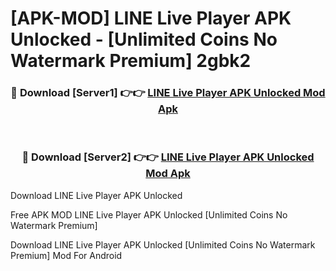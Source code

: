# [APK-MOD] LINE Live Player APK Unlocked - [Unlimited Coins No Watermark Premium] 2gbk2



<div align="center">
<h3>🔴 Download [Server1] 👉👉 <a href="https://momento.my/?title=LINE_Live_Player_APK_Unlocked">LINE Live Player APK Unlocked Mod Apk</a></h3><br>

<h3>🔴 Download [Server2] 👉👉 <a href="https://momento.my/?title=LINE_Live_Player_APK_Unlocked">LINE Live Player APK Unlocked Mod Apk</a></h3>
</div>



Download LINE Live Player APK Unlocked 

Free APK MOD LINE Live Player APK Unlocked [Unlimited Coins No Watermark Premium]

Download LINE Live Player APK Unlocked [Unlimited Coins No Watermark Premium] Mod For Android
